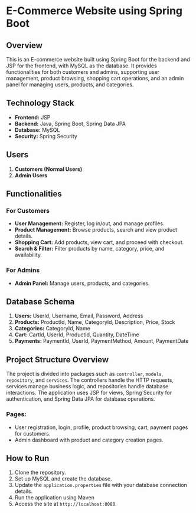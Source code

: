 # E-Commerce Website using Spring Boot

## Overview
This is an E-commerce website built using Spring Boot for the backend and JSP for the frontend, with MySQL as the database. It provides functionalities for both customers and admins, supporting user management, product browsing, shopping cart operations, and an admin panel for managing users, products, and categories.

## Technology Stack
- **Frontend:** JSP
- **Backend:** Java, Spring Boot, Spring Data JPA
- **Database:** MySQL
- **Security:** Spring Security

## Users
1. **Customers (Normal Users)**
2. **Admin Users**

## Functionalities
### For Customers
- **User Management:** Register, log in/out, and manage profiles.
- **Product Management:** Browse products, search and view product details.
- **Shopping Cart:** Add products, view cart, and proceed with checkout.
- **Search & Filter:** Filter products by name, category, price, and availability.

### For Admins
- **Admin Panel:** Manage users, products, and categories.

## Database Schema
1. **Users:** UserId, Username, Email, Password, Address
2. **Products:** ProductId, Name, CategoryId, Description, Price, Stock
3. **Categories:** CategoryId, Name
4. **Cart:** CartId, UserId, ProductId, Quantity, DateTime
5. **Payments:** PaymentId, UserId, PaymentMethod, Amount, PaymentDate

## Project Structure Overview
The project is divided into packages such as `controller`, `models`, `repository`, and `services`. The controllers handle the HTTP requests, services manage business logic, and repositories handle database interactions. The application uses JSP for views, Spring Security for authentication, and Spring Data JPA for database operations.

### Pages:
- User registration, login, profile, product browsing, cart, payment pages for customers.
- Admin dashboard with product and category creation pages.

## How to Run
1. Clone the repository.
2. Set up MySQL and create the database.
3. Update the `application.properties` file with your database connection details.
4. Run the application using Maven
5. Access the site at `http://localhost:8080`.

